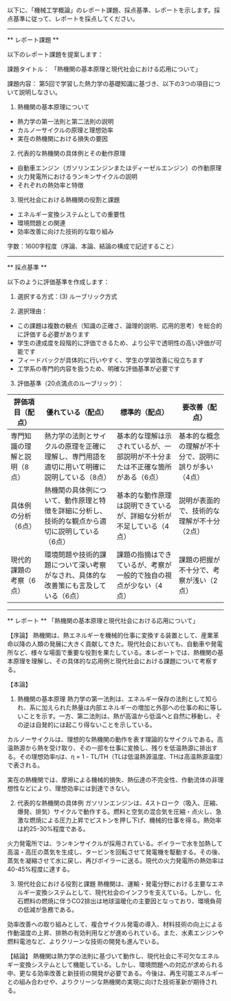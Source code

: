 以下に、「機械工学概論」のレポート課題、採点基準、レポートを示します。採点基準に従って、レポートを採点してください。

---------------------------------------
** レポート課題 **

以下のレポート課題を提案します：

課題タイトル：
「熱機関の基本原理と現代社会における応用について」

課題内容：
第5回で学習した熱力学の基礎知識に基づき、以下の3つの項目について説明しなさい。

1. 熱機関の基本原理について
- 熱力学の第一法則と第二法則の説明
- カルノーサイクルの原理と理想効率
- 実在の熱機関における損失の要因

2. 代表的な熱機関の具体例とその動作原理
- 自動車エンジン（ガソリンエンジンまたはディーゼルエンジン）の作動原理
- 火力発電所におけるランキンサイクルの説明
- それぞれの熱効率と特徴

3. 現代社会における熱機関の役割と課題
- エネルギー変換システムとしての重要性
- 環境問題との関連
- 効率改善に向けた技術的な取り組み

字数：1600字程度（序論、本論、結論の構成で記述すること）

---------------------------------------
** 採点基準 **

以下のように評価基準を作成します：

1. 選択する方式：(3) ルーブリック方式

2. 選択理由：
- この課題は複数の観点（知識の正確さ、論理的説明、応用的思考）を総合的に評価する必要があります
- 学生の達成度を段階的に評価できるため、より公平で透明性の高い評価が可能です
- フィードバックが具体的に行いやすく、学生の学習改善に役立ちます
- 工学系の専門的内容を扱うため、明確な評価基準が必要です

3. 評価基準（20点満点のルーブリック）：

| 評価項目（配点） | 優れている（配点） | 標準的（配点） | 要改善（配点） |
|-----------------|------------------|--------------|--------------|
| 専門知識の理解と説明（8点） | 熱力学の法則とサイクルの原理を正確に理解し、専門用語を適切に用いて明確に説明している（8点） | 基本的な理解は示されているが、一部説明が不十分または不正確な箇所がある（6点） | 基本的な概念の理解が不十分で、説明に誤りが多い（4点） |
| 具体例の分析（6点） | 熱機関の具体例について、動作原理と特徴を詳細に分析し、技術的な観点から適切に説明している（6点） | 基本的な動作原理は説明できているが、詳細な分析が不足している（4点） | 説明が表面的で、技術的な理解が不十分（2点） |
| 現代的課題の考察（6点） | 環境問題や技術的課題について深い考察がなされ、具体的な改善策にも言及している（6点） | 課題の指摘はできているが、考察が一般的で独自の視点が少ない（4点） | 課題の把握が不十分で、考察が浅い（2点） |

---------------------------------------
** レポート **
「熱機関の基本原理と現代社会における応用について」

【序論】
熱機関は、熱エネルギーを機械的仕事に変換する装置として、産業革命以降の人類の発展に大きく貢献してきた。現代社会においても、自動車や発電所など、様々な場面で重要な役割を果たしている。本レポートでは、熱機関の基本原理を理解し、その具体的な応用例と現代社会における課題について考察する。

【本論】
1. 熱機関の基本原理
熱力学の第一法則は、エネルギー保存の法則として知られ、系に加えられた熱量は内部エネルギーの増加と外部への仕事の和に等しいことを示す。一方、第二法則は、熱が高温から低温へと自然に移動し、その逆は自発的には起こり得ないことを示している。

カルノーサイクルは、理想的な熱機関の動作を表す理論的なサイクルである。高温熱源から熱を受け取り、その一部を仕事に変換し、残りを低温熱源に排出する。その理想効率ηは、η = 1 - TL/TH（TLは低温熱源温度、THは高温熱源温度）で表される。

実在の熱機関では、摩擦による機械的損失、熱伝達の不完全性、作動流体の非理想性などにより、理想効率には到達できない。

2. 代表的な熱機関の具体例
ガソリンエンジンは、4ストローク（吸入、圧縮、爆発、排気）サイクルで動作する。燃料と空気の混合気を圧縮・点火し、急激な燃焼による圧力上昇でピストンを押し下げ、機械的仕事を得る。熱効率は約25-30%程度である。

火力発電所では、ランキンサイクルが採用されている。ボイラーで水を加熱して高温・高圧の蒸気を生成し、タービンを回転させて発電機を駆動する。その後、蒸気を凝縮させて水に戻し、再びボイラーに送る。現代の火力発電所の熱効率は40-45%程度に達する。

3. 現代社会における役割と課題
熱機関は、運輸・発電分野における主要なエネルギー変換システムとして、現代社会のインフラを支えている。しかし、化石燃料の燃焼に伴うCO2排出は地球温暖化の主要因となっており、環境負荷の低減が急務である。

効率改善への取り組みとして、複合サイクル発電の導入、材料技術の向上による作動温度の上昇、排熱の有効利用などが進められている。また、水素エンジンや燃料電池など、よりクリーンな技術の開発も進んでいる。

【結論】
熱機関は熱力学の法則に基づいて動作し、現代社会に不可欠なエネルギー変換システムとして機能している。しかし、環境問題への対応が求められる中、更なる効率改善と新技術の開発が必要である。今後は、再生可能エネルギーとの組み合わせや、よりクリーンな熱機関の実現に向けた技術革新が期待される。


